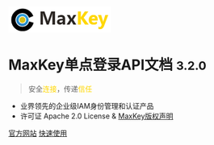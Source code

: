 ![logo](/static/images/logo_maxkey.png)

# MaxKey单点登录API文档 <small>3.2.0</small>

> 安全<span style="color: #FFD700;">连接</span>，传递<span style="color: #FFD700;">信任</span>

- 业界领先的企业级IAM身份管理和认证产品
- 许可证 Apache 2.0 License & [MaxKey版权声明](https://www.maxkey.top/zh/about/licenses.html)

[官方网站](https://www.maxkey.top/)
[快速使用](https://www.maxkey.top/zh/conf/tutorial.html)